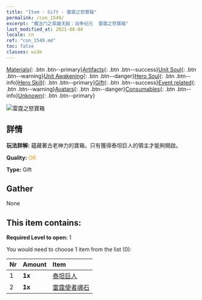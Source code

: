 ```yaml
---
title: "Item - Gift - 雷霆之怒寶箱"
permalink: /con_1549/
excerpt: "魔法门之英雄无敌：战争纪元  雷霆之怒寶箱"
last_modified_at: 2021-08-04
locale: cn
ref: "con_1549.md"
toc: false
classes: wide
---
```

 [Materials](/ItemsCN/){: .btn .btn--primary}[Artifacts](/ItemsCN/Artifacts/){: .btn .btn--success}[Unit Soul](/ItemsCN/UnitSoul/){: .btn .btn--warning}[Unit Awakening](/ItemsCN/UnitAwakening/){: .btn .btn--danger}[Hero Soul](/ItemsCN/HeroSoul/){: .btn .btn--info}[Hero Skill](/ItemsCN/HeroSkill/){: .btn .btn--primary}[Gift](/ItemsCN/Gift/){: .btn .btn--success}[Event related](/ItemsCN/Events/){: .btn .btn--warning}[Avatars](/ItemsCN/Avatars/){: .btn .btn--danger}[Consumables](/ItemsCN/Consumables/){: .btn .btn--info}[Unknown](/ItemsCN/Unknown/){: .btn .btn--primary}

 ![雷霆之怒寶箱](/images/t/i_907082.png)

## 詳情
 **玩法詳解:** 蘊藏著古老神力的寶箱，只有獲得泰坦巨人的領主才能夠開啟。

 **Quality:** <span style="color: #FF8C00">OK</span>

 **Type:** Gift

## Gather

  None

## This item contains:

 **Required Level to open:** 1

 You would need to choose 1 item from the list (0):

  | Nr | Amount |     Item    |
  |:---|:-------|:------------|
  | 1 |  **1x** | [泰坦巨人](/cn/Items/unt_241/) |  | 
  | 2 |  **1x** | [雷霆使者魂石](/cn/Items/unt_326/) |  | 
